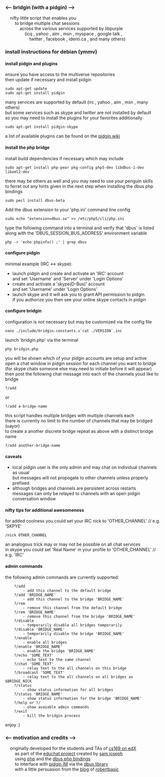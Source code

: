 ### <-- bridgin (with a pidgin) -->

&nbsp;&nbsp;&nbsp;&nbsp;nifty little script that enables you  
&nbsp;&nbsp;&nbsp;&nbsp;&nbsp;&nbsp;&nbsp;&nbsp;to bridge multiple chat sessions  
&nbsp;&nbsp;&nbsp;&nbsp;&nbsp;&nbsp;&nbsp;&nbsp;&nbsp;&nbsp;&nbsp;&nbsp;across the various services supported by libpurple  
&nbsp;&nbsp;&nbsp;&nbsp;&nbsp;&nbsp;&nbsp;&nbsp;&nbsp;&nbsp;&nbsp;&nbsp;&nbsp;&nbsp;&nbsp;&nbsp;(icq , yahoo , aim , msn , myspace , google talk ,  
&nbsp;&nbsp;&nbsp;&nbsp;&nbsp;&nbsp;&nbsp;&nbsp;&nbsp;&nbsp;&nbsp;&nbsp;&nbsp;&nbsp;&nbsp;&nbsp;&nbsp;&nbsp;&nbsp;&nbsp;twitter , facebook , identi.ca , and many others)  

  
### install instructions for debian (ymmv)
  
  
#### install pidgin and plugins

ensure you have access to the multiverse repositories  
then update if necessary and install pidgin

    sudo apt-get update
    sudo apt-get install pidgin

many services are supported by default (irc , yahoo , aim , msn , many others)  
but some services such as skype and twitter are not installed by default  
so you may need to install the plugins for your favorites additionally

    sudo apt-get install pidgin-skype

a list of available plugins can be found on the [pidgin wiki](https://developer.pidgin.im/wiki/ThirdPartyPlugins)  
  
  
#### install the php bridge

install build dependencies if necessary which may include

    sudo apt-get install php-pear pkg-config php5-dev libdbus-1-dev libxml2-dev

there may be others as well and you may need to use your penguin skills  
to ferret out any hints given in the next step when installing the dbus php bindings

    sudo pecl install dbus-beta

Add the dbus extension to your 'php.ini' command line config

    sudo echo "extension=dbus.so" >> /etc/php5/cli/php.ini

type the following command into a terminal and verify that 'dbus' is listed  
along with the 'DBUS_SESSION_BUS_ADDRESS' environment variable

    php -r 'echo phpinfo() ;' | grep dbus
  
  
#### configure pidgin

minimal example (IRC <-> skype):
* launch pidgin and create and activate an 'IRC' account  
and set 'Username' and 'Server' under 'Login Options'  
* create and activate a 'skype(D-Bus)' account  
and set 'Username' under 'Login Options'  
* launch skype and it will ask you to grant API permission to pidgin  
if you authorize you then see your online skype contacts in pidgin
  
  
#### configure bridgin

configuration is not necessary but may be customized via the config file

    nano ./include/bridgin.constants.v`cat ./VERSION`.inc

launch 'bridgin.php' via the terminal

    php bridgin.php

you will be shown which of your pidgin accounts are setup and active  
open a chat window in pidgin session for each channel you want to bridge  
(for skype chats someone else may need to initiate before it will appear)  
then post the following chat message into each of the channels youd like to bridge

    ?/add
or

    ?/add a-bridge-name

this script handles multiple bridges with multiple channels each  
there is currently no limit to the number of channels that may be bridged (uayor)  
to create a another discrete bridge repeat as above with a distinct bridge name

    ?/add another-bridge-name
  
  
#### caveats

* local pidgin user is the only admin and may chat on individual channels as usual  
but messages will not propogate to other channels unless properly prefixed
* although bridges and channels are persistent across restarts  
messages can only be relayed to channels with an open pidgin conversation window
  
  
#### nifty tips for additional awesomeness

for added coolness you could set your IRC nick to 'OTHER_CHANNEL' // e.g. 'SKPYE'

    /nick OTHER_CHANNEL

an analogous trick may or may not be possible on all chat services  
in skype you could set 'Real Name' in your profile to 'OTHER_CHANNEL' // e.g. 'IRC'
  
  
#### admin commands

the following admin commands are currently supported:
```
    ?/add
        - add this channel to the default bridge
    ?/add 'BRIDGE_NAME'
        - add this channel to the bridge 'BRIDGE_NAME'
    ?/rem
        - remove this channel from the default bridge
    ?/rem 'BRIDGE_NAME'
        - remove this channel from the bridge 'BRIDGE_NAME'
    ?/disable
        - temporarily disable all bridges temporarily
    ?/disable 'BRIDGE_NAME'
        - temporarily disable the bridge 'BRIDGE_NAME'
    ?/enable
        - enable all bridges
    ?/enable 'BRIDGE_NAME'
        - enable the bridge 'BRIDGE_NAME'
    ?/echo 'SOME_TEXT'
        - echo text to the same channel
    ?/chat 'SOME_TEXT'
        - relay text to the all channels on this bridge
    ?/broadcast 'SOME_TEXT'
        - relay text to the all channels on all bridges as $BRIDGE_NICK
    ?/status
        - show status information for all bridges
    ?/status 'BRIDGE_NAME'
        - show status information for the bridge 'BRIDGE_NAME'
    ?/help or ?/
        - show avaiable admin commands
    ?/exit
        - kill the bridgin process
```

enjoy :)  


### <-- motivation and credits -->  
&nbsp;&nbsp;&nbsp;&nbsp;originally developed for the students and TAs of [cs169 on edX](https://www.edx.org/course-list/uc%20berkeleyx/computer%20science/allcourses)  
&nbsp;&nbsp;&nbsp;&nbsp;&nbsp;&nbsp;&nbsp;&nbsp;as part of the [educhat project](https://sites.google.com/site/saasellsprojects/projects/educhat) created by [sam joseph](https://github.com/tansaku)  
&nbsp;&nbsp;&nbsp;&nbsp;&nbsp;&nbsp;&nbsp;&nbsp;using [php](http://php.net/) and the [dbus php bindings](http://pecl.php.net/package/DBus)  
&nbsp;&nbsp;&nbsp;&nbsp;&nbsp;&nbsp;&nbsp;&nbsp;to interface with [pidgin IM](http://pidgin.im/) via the [dbus library](http://www.freedesktop.org/wiki/Software/dbus/)   
&nbsp;&nbsp;&nbsp;&nbsp;&nbsp;&nbsp;&nbsp;&nbsp;with a little persuasion from the [blog](http://robertbasic.com/blog/communicating-with-pidgin-from-php-via-d-bus/) of [robertbasic](https://github.com/robertbasic)  

